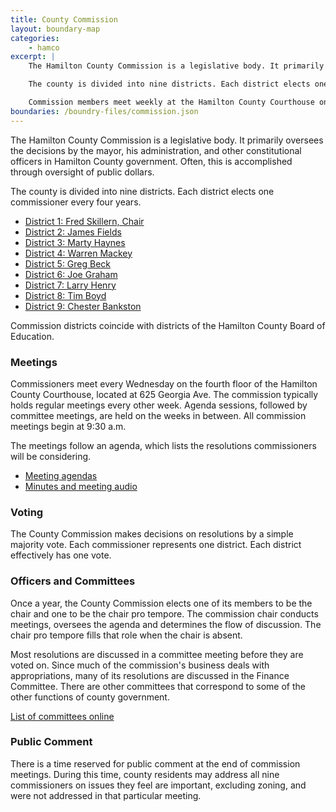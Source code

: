 ```yaml
---
title: County Commission
layout: boundary-map
categories:
    - hamco
excerpt: | 
    The Hamilton County Commission is a legislative body. It primarily oversees the decisions by the mayor, his administration, and other constitutional officers in Hamilton County government. Often, this is accomplished through oversight of public dollars.

    The county is divided into nine districts. Each district elects one commissioner every four years.

    Commission members meet weekly at the Hamilton County Courthouse on Georgia Avenue to discuss and vote on resolutions.
boundaries: /boundry-files/commission.json
---
```


The Hamilton County Commission is a legislative body. It primarily oversees the decisions by the mayor, his administration, and other constitutional officers in Hamilton County government. Often, this is accomplished through oversight of public dollars.

The county is divided into nine districts. Each district elects one commissioner every four years.

+ [District 1: Fred Skillern, Chair](./district-1.html)
+ [District 2: James Fields](./district-2.html)
+ [District 3: Marty Haynes](./district-3.html)
+ [District 4: Warren Mackey](./district-4.html)
+ [District 5: Greg Beck](./district-5.html)
+ [District 6: Joe Graham](./district-6.html)
+ [District 7: Larry Henry](./district-7.html)
+ [District 8: Tim Boyd](./district-8.html)
+ [District 9: Chester Bankston](./district-9.html)

Commission districts coincide with districts of the Hamilton County Board of Education.

### Meetings

Commissioners meet every Wednesday on the fourth floor of the Hamilton County Courthouse, located at 625 Georgia Ave. The commission typically holds regular meetings every other week. Agenda sessions, followed by committee meetings, are held on the weeks in between. All commission meetings begin at 9:30 a.m.

The meetings follow an agenda, which lists the resolutions commissioners will be considering.

+ [Meeting agendas](http://www.hamiltontn.gov/commission/meetings.aspx)
+ [Minutes and meeting audio](http://www.hamiltontn.gov/commission/Minutes.aspx)

### Voting

The County Commission makes decisions on resolutions by a simple majority vote. Each commissioner represents one district. Each district effectively has one vote.

### Officers and Committees

Once a year, the County Commission elects one of its members to be the chair and one to be the chair pro tempore. The commission chair conducts meetings, oversees the agenda and determines the flow of discussion. The chair pro tempore fills that role when the chair is absent.

Most resolutions are discussed in a committee meeting before they are voted on. Since much of the commission's business deals with appropriations, many of its resolutions are discussed in the Finance Committee. There are other committees that correspond to some of the other functions of county government.

[List of committees online](http://www.hamiltontn.gov/commission/Committees.aspx)

### Public Comment

There is a time reserved for public comment at the end of commission meetings. During this time, county residents may address all nine commissioners on issues they feel are important, excluding zoning, and were not addressed in that particular meeting.






